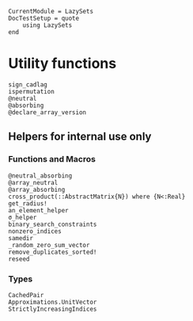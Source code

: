```@meta
CurrentModule = LazySets
DocTestSetup = quote
    using LazySets
end
```

# Utility functions

```@docs
sign_cadlag
ispermutation
@neutral
@absorbing
@declare_array_version
```

## Helpers for internal use only

### Functions and Macros

```@docs
@neutral_absorbing
@array_neutral
@array_absorbing
cross_product(::AbstractMatrix{N}) where {N<:Real}
get_radius!
an_element_helper
σ_helper
binary_search_constraints
nonzero_indices
samedir
_random_zero_sum_vector
remove_duplicates_sorted!
reseed
```

### Types

```@docs
CachedPair
Approximations.UnitVector
StrictlyIncreasingIndices
```
